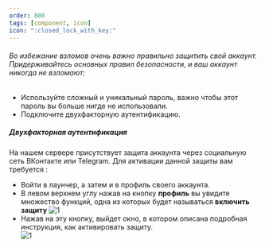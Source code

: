 ```yaml
---
order: 800
tags: [component, icon]
icon: ":closed_lock_with_key:"
---
```

###### Во избежание взломов очень важно правильно защитить свой аккаунт. Придерживайтесь основных правил безопасности, и ваш аккаунт никогда не взломают: 
- Используйте сложный и уникальный пароль, важно чтобы этот пароль вы больше нигде не использовали.
- Подключите двухфакторную аутентификацию.
##### Двухфакторная аутентификация
На нашем сервере присутствует защита аккаунта через социальную сеть ВКонтакте или Telegram. Для активации данной защиты вам требуется :
- Войти в лаунчер, а затем и в профиль своего аккаунта.
- В левом верхнем углу нажав на кнопку **профиль**  вы увидите множество функций, одна из которых будет называться **включить защиту**                                                               ![1](https://i.imgur.com/T4WJGOw.png)
- Нажав на эту кнопку, выйдет окно, в котором описана подробная инструкция, как активировать защиту.  
![1](https://i.imgur.com/KyxSBN3.png) 
